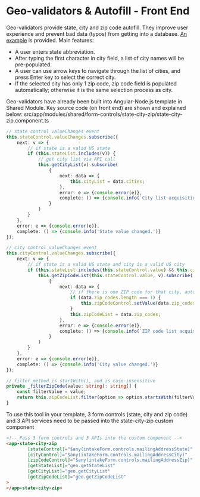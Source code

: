 # Geo-validators & Autofill - Front End 

Geo-validators provide state, city and zip code autofill. They improve user experience and prevent bad data (typos) from getting into a database. 
[An example](http://161.182.32.7:5010/) is provided.
Main features:
- A user enters state abbreviation.
- After typing the first character in city field, a list of city names will be pre-populated.
- A user can use arrow keys to navigate through the list of cities, and press Enter key to select the correct city.
- If the selected city has only 1 zip code, zip code field is populated automatically; otherwise it is the same selection process as city.

Geo-validators have already been built into Angular-Node.js template in Shared Module. Key source code (on front end) are shown and explained below: 
src/app/modules/shared/form-controls/state-city-zip/state-city-zip.component.ts
```typescript
// state control valueChanges event
this.stateControl.valueChanges.subscribe({
	next: v => {
		// if state is a valid US state
		if (this.stateList.includes(v)) {
			// get city list via API call
			this.getCityList(v).subscribe(
				{
					next: data => { 
						this.cityList = data.cities; 
					},
					error: e => {console.error(e)},
					complete: () => {console.info(`City list acquisition for ${v} complete.`)}
				}
			)
		}
	},
	error: e => {console.error(e)},
	complete: () => {console.info('State value changed.')}
});
```

```typescript
// city control valueChanges event
this.cityControl.valueChanges.subscribe({
	next: v => {
		// if state is a valid US state and city is a valid US city
		if (this.stateList.includes(this.stateControl.value) && this.cityList.includes(v)) {
			this.getZipCodeList(this.stateControl.value, v).subscribe(
				{
					next: data => {
						// if there is one ZIP code for that city, auto-populate ZIP code
						if (data.zip_codes.length === 1) {
							this.zipCodeControl.setValue(data.zip_codes[0]);
						}
						this.zipCodeList = data.zip_codes;
					},
					error: e => {console.error(e)},
					complete: () => {console.info(`ZIP code list acquisition for ${v} complete.`)}
				}
			)
		}
	},
	error: e => {console.error(e)},
	complete: () => {console.info('City value changed.')}
});
```

```typescript
// filter method is startWith(), and is case-insensitive
private _filterZipCode(value: string): string[] {
	const filterValue = value;
	return this.zipCodeList.filter(option => option.startsWith(filterValue));
}
```

To use this tool in your template, 3 form controls (state, city and zip code) and 3 API services need to be passed into the state-city-zip custom component
```html
<!-- Pass 3 form controls and 3 APIs into the custom component -->
<app-state-city-zip
		[stateControl]="$any(intakeForm.controls.mailingAddressState)"
		[cityControl]="$any(intakeForm.controls.mailingAddressCity)"
		[zipCodeControl]="$any(intakeForm.controls.mailingAddressZip)"
		[getStateList]="geo.getStateList"
		[getCityList]="geo.getCityList"
		[getZipCodeList]="geo.getZipCodeList"
>
</app-state-city-zip>
```